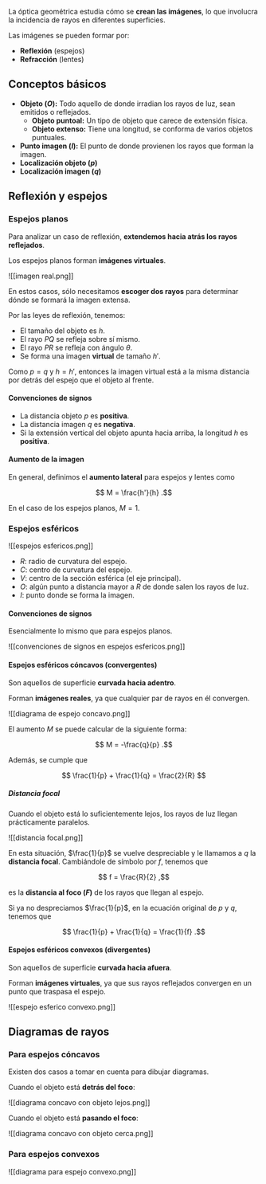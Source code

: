 La óptica geométrica estudia cómo se **crean las imágenes**, lo que involucra la incidencia de rayos en diferentes superficies.

Las imágenes se pueden formar por:

- **Reflexión** (espejos)
- **Refracción** (lentes)

## Conceptos básicos

- **Objeto ($O$):** Todo aquello de donde irradian los rayos de luz, sean emitidos o reflejados.
	- **Objeto puntoal:** Un tipo de objeto que carece de extensión física.
	- **Objeto extenso:** Tiene una longitud, se conforma de varios objetos puntuales.
- **Punto imagen ($I$):** El punto de donde provienen los rayos que forman la imagen.
- **Localización objeto ($p$)**
- **Localización imagen ($q$)**

## Reflexión y espejos

### Espejos planos

Para analizar un caso de reflexión, **extendemos hacia atrás los rayos reflejados**.

Los espejos planos forman **imágenes virtuales**.

![[imagen real.png]]

En estos casos, sólo necesitamos **escoger dos rayos** para determinar dónde se formará la imagen extensa.

Por las leyes de reflexión, tenemos:

- El tamaño del objeto es $h$.
- El rayo $PQ$ se refleja sobre sí mismo.
- El rayo $PR$ se refleja con ángulo $\theta$.
- Se forma una imagen **virtual** de tamaño $h'$.

Como $p = q$ y $h = h'$, entonces la imagen virtual está a la misma distancia por detrás del espejo que el objeto al frente.

#### Convenciones de signos

- La distancia objeto $p$ es **positiva**.
- La distancia imagen $q$ es **negativa**.
- Si la extensión vertical del objeto apunta hacia arriba, la longitud $h$ es **positiva**.

#### Aumento de la imagen

En general, definimos el **aumento lateral** para espejos y lentes como

$$
M = \frac{h'}{h}
.$$

En el caso de los espejos planos, $M = 1$.

### Espejos esféricos

![[espejos esfericos.png]]

- $R$: radio de curvatura del espejo.
- $C$: centro de curvatura del espejo.
- $V$: centro de la sección esférica (el eje principal).
- $O$: algún punto a distancia mayor a $R$ de donde salen los rayos de luz.
- $I$: punto donde se forma la imagen.

#### Convenciones de signos

Esencialmente lo mismo que para espejos planos.

![[convenciones de signos en espejos esfericos.png]]

#### Espejos esféricos cóncavos (convergentes)

Son aquellos de superficie **curvada hacia adentro**.

Forman **imágenes reales**, ya que cualquier par de rayos en él convergen.

![[diagrama de espejo concavo.png]]

El aumento $M$ se puede calcular de la siguiente forma:

$$
M = -\frac{q}{p}
.$$

Además, se cumple que

$$
\frac{1}{p} + \frac{1}{q} = \frac{2}{R}
$$

##### Distancia focal

Cuando el objeto está lo suficientemente lejos, los rayos de luz llegan prácticamente paralelos.

![[distancia focal.png]]

En esta situación, $\frac{1}{p}$ se vuelve despreciable y le llamamos a $q$ la **distancia focal**. Cambiándole de símbolo por $f$, tenemos que

$$
f = \frac{R}{2}
,$$

es la **distancia al foco ($F)$** de los rayos que llegan al espejo.

Si ya no despreciamos $\frac{1}{p}$, en la ecuación original de $p$ y $q$, tenemos que

$$
\frac{1}{p} + \frac{1}{q} = \frac{1}{f}
.$$

#### Espejos esféricos convexos (divergentes)

Son aquellos de superficie **curvada hacia afuera**.

Forman **imágenes virtuales**, ya que sus rayos reflejados convergen en un punto que traspasa el espejo.

![[espejo esferico convexo.png]]

## Diagramas de rayos

### Para espejos cóncavos

Existen dos casos a tomar en cuenta para dibujar diagramas.

Cuando el objeto está **detrás del foco**:

![[diagrama concavo con objeto lejos.png]]

Cuando el objeto está **pasando el foco**:

![[diagrama concavo con objeto cerca.png]]
### Para espejos convexos

![[diagrama para espejo convexo.png]]
